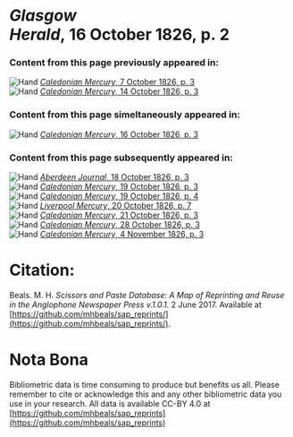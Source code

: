 # *Glasgow Herald*, 16 October 1826, p. 2  
  
### Content from this page previously appeared in:  
![Hand](http://scissorsandpaste.net/wp-content/uploads/2017/06/smallhandpointer.png) [*Caledonian Mercury*, 7 October 1826, p. 3](https://mhbeals.github.io/sap_html/Caledonian-Mercury/Caledonian-Mercury-7-October-1826-p-3)  
![Hand](http://scissorsandpaste.net/wp-content/uploads/2017/06/smallhandpointer.png) [*Caledonian Mercury*, 14 October 1826, p. 3](https://mhbeals.github.io/sap_html/Caledonian-Mercury/Caledonian-Mercury-14-October-1826-p-3)  
  
### Content from this page simeltaneously appeared in:  
![Hand](http://scissorsandpaste.net/wp-content/uploads/2017/06/smallhandpointer.png) [*Caledonian Mercury*, 16 October 1826, p. 3](https://mhbeals.github.io/sap_html/Caledonian-Mercury/Caledonian-Mercury-16-October-1826-p-3)  
  
### Content from this page subsequently appeared in:  
![Hand](http://scissorsandpaste.net/wp-content/uploads/2017/06/smallhandpointer.png) [*Aberdeen Journal*, 18 October 1826, p. 3](https://mhbeals.github.io/sap_html/Aberdeen-Journal/Aberdeen-Journal-18-October-1826-p-3)  
![Hand](http://scissorsandpaste.net/wp-content/uploads/2017/06/smallhandpointer.png) [*Caledonian Mercury*, 19 October 1826, p. 3](https://mhbeals.github.io/sap_html/Caledonian-Mercury/Caledonian-Mercury-19-October-1826-p-3)  
![Hand](http://scissorsandpaste.net/wp-content/uploads/2017/06/smallhandpointer.png) [*Caledonian Mercury*, 19 October 1826, p. 4](https://mhbeals.github.io/sap_html/Caledonian-Mercury/Caledonian-Mercury-19-October-1826-p-4)  
![Hand](http://scissorsandpaste.net/wp-content/uploads/2017/06/smallhandpointer.png) [*Liverpool Mercury*, 20 October 1826, p. 7](https://mhbeals.github.io/sap_html/Liverpool-Mercury/Liverpool-Mercury-20-October-1826-p-7)  
![Hand](http://scissorsandpaste.net/wp-content/uploads/2017/06/smallhandpointer.png) [*Caledonian Mercury*, 21 October 1826, p. 3](https://mhbeals.github.io/sap_html/Caledonian-Mercury/Caledonian-Mercury-21-October-1826-p-3)  
![Hand](http://scissorsandpaste.net/wp-content/uploads/2017/06/smallhandpointer.png) [*Caledonian Mercury*, 28 October 1826, p. 3](https://mhbeals.github.io/sap_html/Caledonian-Mercury/Caledonian-Mercury-28-October-1826-p-3)  
![Hand](http://scissorsandpaste.net/wp-content/uploads/2017/06/smallhandpointer.png) [*Caledonian Mercury*, 4 November 1826, p. 3](https://mhbeals.github.io/sap_html/Caledonian-Mercury/Caledonian-Mercury-4-November-1826-p-3)  


# Citation: 

Beals. M. H. *Scissors and Paste Database: A Map of Reprinting and Reuse in the Anglophone Newspaper Press v.1.0.1.* 2 June 2017. Available at [https://github.com/mhbeals/sap_reprints/](https://github.com/mhbeals/sap_reprints/). 

# Nota Bona

Bibliometric data is time consuming to produce but benefits us all. Please remember to cite or acknowledge this and any other bibliometric data you use in your research. All data is available CC-BY 4.0 at [https://github.com/mhbeals/sap_reprints](https://github.com/mhbeals/sap_reprints)